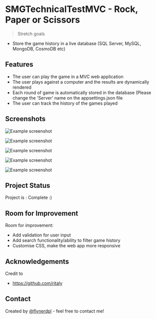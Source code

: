 # SMGTechnicalTestMVC - Rock, Paper or Scissors
> Stretch goals
- Store the game history in a live database (SQL Server, MySQL, MongoDB, CosmoDB etc)

## Features
- The user can play the game in a MVC web application
- The user plays against a computer and the results are dynamically rendered
- Each round of game is automatically stored in the database (Please change the 'Server' name on the appsettings.json file 
- The user can track the history of the games played

## Screenshots
![Example screenshot](.img//Screenshots/1.PNG)

![Example screenshot](.img/Screenshots/2.PNG)

![Example screenshot](.img/Screenshots/3.PNG)

![Example screenshot](.img/Screenshots/4.PNG)

![Example screenshot](.img/Screenshots/5.PNG)

## Project Status
Project is : Complete :)


## Room for Improvement

Room for improvement:
- Add validation for user input
- Add search functionality/ability to filter game history
- Customise CSS, make the web app more responsive

## Acknowledgements
Credit to 
- https://github.com/ritaly


## Contact
Created by [@flynerdpl](https://www.flynerd.pl/) - feel free to contact me!


<!-- Optional -->
<!-- ## License -->
<!-- This project is open source and available under the [... License](). -->

<!-- You don't have to include all sections - just the one's relevant to your project -->
